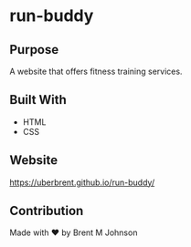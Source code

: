 # run-buddy

## Purpose
A website that offers fitness training services.

## Built With
* HTML
* CSS

## Website
https://uberbrent.github.io/run-buddy/

## Contribution
Made with ❤️ by Brent M Johnson
